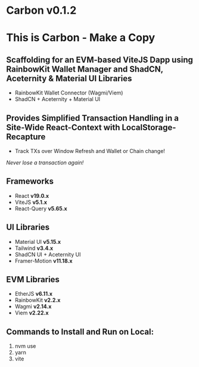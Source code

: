 # Carbon v0.1.2

# This is Carbon - Make a Copy

## Scaffolding for an EVM-based ViteJS Dapp using RainbowKit Wallet Manager and ShadCN, Aceternity & Material UI Libraries

- RainbowKit Wallet Connector (Wagmi/Viem)
- ShadCN + Aceternity + Material UI

## Provides Simplified Transaction Handling in a Site-Wide React-Context with LocalStorage-Recapture
 - Track TXs over Window Refresh and Wallet or Chain change!

*Never lose a transaction again!*

## Frameworks
- React **v19.0.x**
- ViteJS **v5.1.x**
- React-Query **v5.65.x**

## UI Libraries
- Material UI **v5.15.x**
- Tailwind **v3.4.x**
- ShadCN UI + Aceternity UI
- Framer-Motion **v11.18.x**

## EVM Libraries
- EtherJS **v6.11.x**
- RainbowKit **v2.2.x**
- Wagmi **v2.14.x**
- Viem **v2.22.x**

## Commands to Install and Run on Local:
1. nvm use
2. yarn
3. vite
